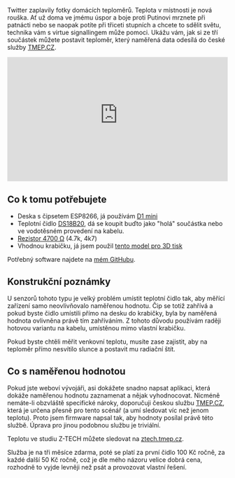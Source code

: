 <!-- dcterms:title = Jak ze tří součástek vyrobit internetový teploměr -->
<!-- dcterms:abstract = Twitter zaplavily fotky domácích teploměrů. Teplota v místnosti je nová rouška. Ať už doma ve jmému úspor a boje proti Putinovi mrznete při patnácti nebo se naopak potíte při třiceti stupních a chcete to sdělit světu, technika vám s virtue signallingem může pomoci. Ukážu vám, jak si ze tří součástek můžete postavit teploměr, který naměřená data odesílá do české služby TMEP.CZ. -->
<!-- dcterms:creator = Michal Altair Valášek -->
<!-- x4w:coverUrl = /cover-pictures/20220927-esp-tmep.jpg -->
<!-- x4w:pictureUrl = /perex-pictures/20220927-esp-tmep.jpg -->
<!-- x4w:pictureWidth = 150 -->
<!-- x4w:pictureHeight = 150 -->
<!-- x4w:category = Z-TECH -->
<!-- x4w:category = 3D tisk -->
<!-- x4w:category = Bastlení -->
<!-- dcterms:date = 2022-09-27 -->

Twitter zaplavily fotky domácích teploměrů. Teplota v místnosti je nová rouška. Ať už doma ve jmému úspor a boje proti Putinovi mrznete při patnácti nebo se naopak potíte při třiceti stupních a chcete to sdělit světu, technika vám s virtue signallingem může pomoci. Ukážu vám, jak si ze tří součástek můžete postavit teploměr, který naměřená data odesílá do české služby [TMEP.CZ](https://www.tmep.cz).

<div style="position:relative;padding-top:56.25%;">
  <iframe src="https://www.youtube-nocookie.com/embed/qh9V8oPX-iM" frameborder="0" allowfullscreen allow="accelerometer; autoplay; encrypted-media; gyroscope; picture-in-picture" style="position:absolute;top:0;left:0;width:100%;height:100%;"></iframe>
</div>

## Co k tomu potřebujete

* Deska s čipsetem ESP8266, já používám [D1 mini](https://s.click.aliexpress.com/e/_DFBHSuR)
* Teplotní čidlo [DS18B20](https://s.click.aliexpress.com/e/_DmJplrp), dá se koupit buďto jako "holá" součástka nebo ve vodotěsném provedení na kabelu.
* [Rezistor 4700 &Omega;](https://s.click.aliexpress.com/e/_DmKnEIL) (4.7k, 4k7)
* Vhodnou krabičku, já jsem použil [tento model pro 3D tisk](https://www.printables.com/model/44083-wemos-d1-mini-enclosure)

Potřebný software najdete na [mém GitHubu](https://github.com/ridercz/ESP-TMEP).

## Konstrukční poznámky

U senzorů tohoto typu je velký problém umístit teplotní čidlo tak, aby měřící zařízení samo neovlivňovalo naměřenou hodnotu. Čip se totiž zahřívá a pokud byste čidlo umístili přímo na desku do krabičky, byla by naměřená hodnota ovlivněna právě tím zahříváním. Z tohoto důvodu používám raději hotovou variantu na kabelu, umístěnou mimo vlastní krabičku.

Pokud byste chtěli měřit venkovní teplotu, musíte zase zajistit, aby na teploměr přímo nesvítilo slunce a postavit mu radiační štít.

## Co s naměřenou hodnotou

Pokud jste weboví vývojáři, asi dokážete snadno napsat aplikaci, která dokáže naměřenou hodnotu zaznamenat a nějak vyhodnocovat. Nicméně nemáte-li obzvláště specifické nároky, doporučuji českou službu [TMEP.CZ](https://www.tmep.cz), která je určena přesně pro tento scénář (a umí sledovat víc než jenom teplotu). Proto jsem firmware napsal tak, aby hodnoty posílal právě této službě. Úprava pro jinou podobnou službu je triviální.

Teplotu ve studiu Z-TECH můžete sledovat na [ztech.tmep.cz](https://ztech.tmep.cz/).

Služba je na tři měsíce zdarma, poté se platí za první čidlo 100 Kč ročně, za každé další 50 Kč ročně, což je dle mého názoru velice dobrá cena, rozhodně to vyjde levněji než psát a provozovat vlastní řešení.